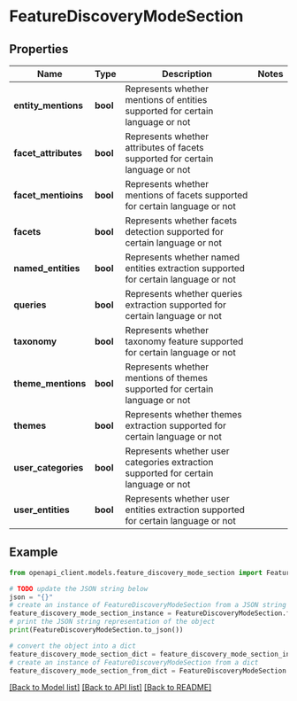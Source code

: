 # FeatureDiscoveryModeSection


## Properties

Name | Type | Description | Notes
------------ | ------------- | ------------- | -------------
**entity_mentions** | **bool** | Represents whether mentions of entities supported for certain language or not | 
**facet_attributes** | **bool** | Represents whether attributes of facets supported for certain language or not | 
**facet_mentioins** | **bool** | Represents whether mentions of facets supported for certain language or not | 
**facets** | **bool** | Represents whether facets detection supported for certain language or not | 
**named_entities** | **bool** | Represents whether named entities extraction supported for certain language or not | 
**queries** | **bool** | Represents whether queries extraction supported for certain language or not | 
**taxonomy** | **bool** | Represents whether taxonomy feature supported for certain language or not | 
**theme_mentions** | **bool** | Represents whether mentions of themes supported for certain language or not | 
**themes** | **bool** | Represents whether themes extraction supported for certain language or not | 
**user_categories** | **bool** | Represents whether user categories extraction supported for certain language or not | 
**user_entities** | **bool** | Represents whether user entities extraction supported for certain language or not | 

## Example

```python
from openapi_client.models.feature_discovery_mode_section import FeatureDiscoveryModeSection

# TODO update the JSON string below
json = "{}"
# create an instance of FeatureDiscoveryModeSection from a JSON string
feature_discovery_mode_section_instance = FeatureDiscoveryModeSection.from_json(json)
# print the JSON string representation of the object
print(FeatureDiscoveryModeSection.to_json())

# convert the object into a dict
feature_discovery_mode_section_dict = feature_discovery_mode_section_instance.to_dict()
# create an instance of FeatureDiscoveryModeSection from a dict
feature_discovery_mode_section_from_dict = FeatureDiscoveryModeSection.from_dict(feature_discovery_mode_section_dict)
```
[[Back to Model list]](../README.md#documentation-for-models) [[Back to API list]](../README.md#documentation-for-api-endpoints) [[Back to README]](../README.md)



